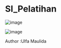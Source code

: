 # SI_Pelatihan
![image](https://github.com/maulidafa/SI_Pelatihan/assets/137854637/74f6a7f5-33b5-4d2c-b6b6-7e0b93ffba55)

![image](https://github.com/maulidafa/SI_Pelatihan/assets/137854637/25a6b104-4f40-4907-a352-a009460fa385)

Author :Ulfa Maulida

